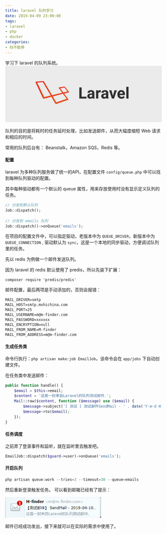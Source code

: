 ```yaml
---
title: laravel 队列学习
date: 2019-04-09 23:00:00
tags:
- laravel
- php
- docker
categories:
- 码不能停
---
```


学习下 laravel 的队列系统。
![](/images/laravel.jpg)

队列的目的是将耗时的任务延时处理，比如发送邮件，从而大幅度缩短 Web 请求和相应的时间。

常用的队列后台有： Beanstalk，Amazon SQS，Redis 等。
<!-- more -->

#### 配置
laravel 为多种队列服务做了统一的API，在配置文件 `config/queue.php` 中可以找到每种队列驱动的配置。

其中每种驱动都有一个默认的 queue 属性，用来存放使用时没有显示定义队列的任务。

```php
// 分发到默认队列
Job::dispatch();

// 分发到 emails 队列
Job::dispatch()->onQueue('emails');
```

在项目的配置文件中，可以指定驱动，老版本中为 `QUEUE_DRIVER`，新版本中为`QUEUE_CONNECTION` , 驱动默认为 `sync`，这是一个本地的同步驱动，方便调试队列里的任务。

先以 redis 为例做一个邮件发送队列。

因为 laravel 的 redis 默认使用了 predis，所以先装下扩展：

```composer
composer require 'predis/predis'
```

邮件配置，最后两项是手动添加的，否则会报错：
```env
MAIL_DRIVER=smtp
MAIL_HOST=smtp.mxhichina.com
MAIL_PORT=25
MAIL_USERNAME=m@m-finder.com
MAIL_PASSWORD=xxxxxx
MAIL_ENCRYPTION=null
MAIL_FROM_NAME=M-finder
MAIL_FROM_ADDRESS=m@m-finder.com
```

#### 生成任务类
命令行执行：`php artisan make:job EmailJob`，该命令会在 `app/jobs` 下自动创建文件。

在任务类中发送邮件：
```php
public function handle() {
    $email = $this->email;
    $content = '这是一封来自Laravel的队列测试邮件.';
    Mail::raw($content, function ($message) use ($email) {
        $message->subject('[ 测试 ] 测试邮件SendMail - ' . date('Y-m-d H:i:s'));
        $message->to($email);
    });
}
```

#### 任务调度

之前弄了登录事件和监听，就在监听里去触发吧。

```php
EmailJob::dispatch($guard->user)->onQueue('emails');
```

#### 开启队列
```php
php artisan queue:work --tries=3 --timeout=30 --queue=emails 
```

然后重新登录触发任务。
可以看到邮箱已经有了提示：

![邮件通知](/images/email.png)

邮件已经成功发出，接下来就可以在实际的需求中使用了。
